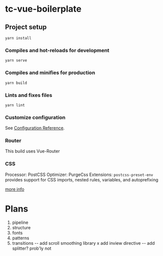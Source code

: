 # tc-vue-boilerplate

## Project setup
```
yarn install
```

### Compiles and hot-reloads for development
```
yarn serve
```

### Compiles and minifies for production
```
yarn build
```

### Lints and fixes files
```
yarn lint
```

### Customize configuration
See [Configuration Reference](https://cli.vuejs.org/config/).


### Router
This build uses Vue-Router

### CSS 
Processor: PostCSS
Optimizer: PurgeCss
Extensions: `postcss-preset-env` provides support for CSS imports, nested rules, variables, and autoprefixing 

[more info](https://tailwindcss.com/docs/using-with-preprocessors/#using-postcss-as-your-preprocessor)

# Plans
1. pipeline
2. structure
3. fonts
4. patterns
5. transitions
    -- add scroll smoothing library
    x add inview directive
    -- add splitter? prob'ly not


